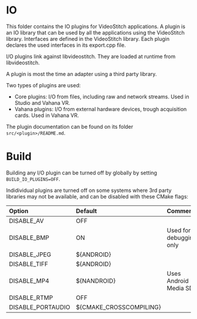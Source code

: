 # IO

This folder contains the IO plugins for VideoStitch applications. A plugin is an IO library that can be used by all the applications using the VideoStitch library.
Interfaces are defined in the VideoStitch library. Each plugin declares the used interfaces in its export.cpp file.

I/O plugins link against libvideostitch. They are loaded at runtime from libvideostitch.

A plugin is most the time an adapter using a third party library.

Two types of plugins are used:

 * Core plugins: I/O from files, including raw and network streams. Used in Studio and Vahana VR.
 * Vahana plugins: I/O from external hardware devices, trough acquisition cards. Used in Vahana VR.

The plugin documentation can be found on its folder `src/<plugin>/README.md`.

# Build

Building any I/O plugin can be turned off by globally by setting `BUILD_IO_PLUGINS=OFF`.

Indidividual plugins are turned off on some systems where 3rd party libraries may not be available, and can be disabled with these CMake flags:

| Option            | Default                 | Comments                |
|:------------------|:------------------------|:------------------------|
| DISABLE_AV        | OFF                     |                         |
| DISABLE_BMP       | ON                      | Used for debugging only |
| DISABLE_JPEG      | ${ANDROID}              |                         |
| DISABLE_TIFF      | ${ANDROID}              |                         |
| DISABLE_MP4       | ${NANDROID}             | Uses Android Media SDK  |
| DISABLE_RTMP      | OFF                     |                         |
| DISABLE_PORTAUDIO | ${CMAKE_CROSSCOMPILING} |                         |

